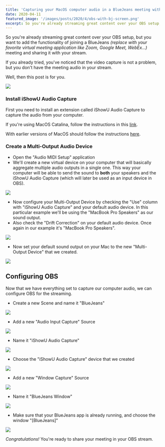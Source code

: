 ```yaml
---
title: 'Capturing your MacOS computer audio in a BlueJeans meeting with OBS'
date: 2020-04-11
featured_image: '/images/posts/2020/4/obs-with-bj-screen.png'
excerpt: So you're already streaming great content over your OBS setup, but you want to add the functionality of joining a BlueJeans *(replace with your favorite virtual meeting application like Zoom, Google Meet, WebEx...)* meeting and sharing it with your stream. If you already tried, you've noticed that the video capture is not a problem, but you don't have the meeting audio in your stream. Well, then this post is for you.
---
```


So you're already streaming great content over your OBS setup, but you want to add the functionality of joining a BlueJeans *(replace with your favorite virtual meeting application like Zoom, Google Meet, WebEx...)* meeting and sharing it with your stream.

If you already tried, you've noticed that the video capture is not a problem, but you don't have the meeting audio in your stream.

Well, then this post is for you.

![](/images/posts/2020/4/obs-with-bj-screen.png)

### Install iShowU Audio Capture

First you need to install an extension called iShowU Audio Capture to capture the audio from your computer.

If you're using MacOS Catalina, follow the instructions in this [link](https://support.shinywhitebox.com/hc/en-us/articles/360030800592-Install-iShowU-Audio-Capture-Mojave-Catalina).

With earlier versions of MacOS should follow the instructions [here](https://support.shinywhitebox.com/hc/en-us/articles/204161459-Installing-iShowU-Audio-Capture-Mojave-and-earlier-).

### Create a Multi-Output Audio Device

- Open the "Audio MIDI Setup" application
- We'll create a new virtual device on your computer that will basically aggregate multiple audio outputs in a single one. This way your computer will be able to send the sound to **both** your speakers and the iShowU Audio Capture (which will later be used as an input device in OBS).

![](/images/posts/2020/4/create-multi-output-device.png)

- Now configure your Multi-Output Device by checking the "Use" column with "iShowU Audio Capture" and your default audio device. In this particular example we'll be using the "MacBook Pro Speakers" as our sound output.
- Also check the "Drift Correction" on your default audio device. Once again in our example it's "MacBook Pro Speakers".

![](/images/posts/2020/4/configure-multi-output-device.png)

- Now set your default sound output on your Mac to the new "Multi-Output Device" that we created.

![](/images/posts/2020/4/sound-preferences.png)

## Configuring OBS

Now that we have everything set to capture our computer audio, we can configure OBS for the streaming.

- Create a new Scene and name it "BlueJeans"

![](/images/posts/2020/4/new-obs-scene.png)

- Add a new "Audio Input Capture" Source

![](/images/posts/2020/4/new-obs-audio-capture.png)

- Name it "iShowU Audio Capture"

![](/images/posts/2020/4/new-ishowu-audio-capture.png)

- Choose the "iShowU Audio Capture" device that we created

![](/images/posts/2020/4/choose-ishowu-audio-capture.png)

- Add a new "Window Capture" Source

![](/images/posts/2020/4/new-obs-window-capture.png)

- Name it "BlueJeans Window"

![](/images/posts/2020/4/new-bluejeans-window.png)

- Make sure that your BlueJeans app is already running, and choose the window "[BlueJeans]"

![](/images/posts/2020/4/choose-bluejeans-window.png)

*Congratulations!* You're ready to share your meeting in your OBS stream.
